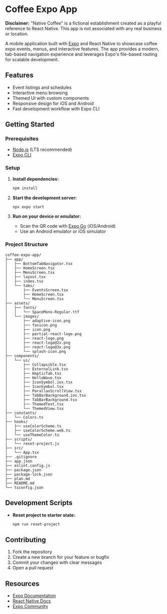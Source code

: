 # Coffee Expo App

**Disclaimer:** "Native Coffee" is a fictional establishment created as a playful reference to React Native. This app is not associated with any real business or location.

A mobile application built with [Expo](https://expo.dev) and React Native to showcase coffee expo events, menus, and interactive features. The app provides a modern, tab-based navigation experience and leverages Expo's file-based routing for scalable development.

## Features

- Event listings and schedules
- Interactive menu browsing
- Themed UI with custom components
- Responsive design for iOS and Android
- Fast development workflow with Expo CLI

## Getting Started

### Prerequisites

- [Node.js](https://nodejs.org/) (LTS recommended)
- [Expo CLI](https://docs.expo.dev/get-started/installation/)

### Setup

1. **Install dependencies:**
   ```bash
   npm install
   ```

2. **Start the development server:**
   ```bash
   npx expo start
   ```

3. **Run on your device or emulator:**
   - Scan the QR code with [Expo Go](https://expo.dev/go) (iOS/Android)
   - Use an Android emulator or iOS simulator

### Project Structure

```
coffee-expo-app/
├── app/
│   ├── BottomTabNavigator.tsx
│   ├── HomeScreen.tsx
│   ├── MenuScreen.tsx
│   ├── layout.tsx
│   ├── index.tsx
│   └── tabs/
│       ├── EventsScreen.tsx
│       ├── HomeScreen.tsx
│       └── MenuScreen.tsx
├── assets/
│   ├── fonts/
│   │   └── SpaceMono-Regular.ttf
│   └── images/
│       ├── adaptive-icon.png
│       ├── favicon.png
│       ├── icon.png
│       ├── partial-react-logo.png
│       ├── react-logo.png
│       ├── react-logo@2x.png
│       ├── react-logo@3x.png
│       └── splash-icon.png
├── components/
│   └── ui/
│       ├── Collapsible.tsx
│       ├── ExternalLink.tsx
│       ├── HapticTab.tsx
│       ├── HelloWave.tsx
│       ├── IconSymbol.ios.tsx
│       ├── IconSymbol.tsx
│       ├── ParallaxScrollView.tsx
│       ├── TabBarBackground.ios.tsx
│       ├── TabBarBackground.tsx
│       ├── ThemedText.tsx
│       └── ThemedView.tsx
├── constants/
│   └── Colors.ts
├── hooks/
│   ├── useColorScheme.ts
│   ├── useColorScheme.web.ts
│   └── useThemeColor.ts
├── scripts/
│   └── reset-project.js
├── src/
│   └── App.tsx
├── .gitignore
├── app.json
├── eslint.config.js
├── package.json
├── package-lock.json
├── plan.md
├── README.md
└── tsconfig.json
```

## Development Scripts

- **Reset project to starter state:**
  ```bash
  npm run reset-project
  ```

## Contributing

1. Fork the repository
2. Create a new branch for your feature or bugfix
3. Commit your changes with clear messages
4. Open a pull request

## Resources

- [Expo Documentation](https://docs.expo.dev/)
- [React Native Docs](https://reactnative.dev/)
- [Expo Community](https://chat.expo.dev)
